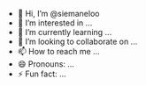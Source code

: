 - 👋 Hi, I’m @siemaneloo
- 👀 I’m interested in ...
- 🌱 I’m currently learning ...
- 💞️ I’m looking to collaborate on ...
- 📫 How to reach me ...
- 😄 Pronouns: ...
- ⚡ Fun fact: ...

<!---
siemaneloo/siemaneloo is a ✨ special ✨ repository because its `README.md` (this file) appears on your GitHub profile.
You can click the Preview link to take a look at your changes.
--->
